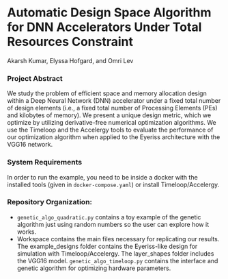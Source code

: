 # Automatic Design Space Algorithm for DNN Accelerators Under Total Resources Constraint
Akarsh Kumar, Elyssa Hofgard, and Omri Lev

### Project Abstract
We study the problem of efficient space and memory allocation design within a Deep Neural Network (DNN) accelerator under a fixed total number of design elements (i.e., a fixed total number of Processing Elements (PEs) and kilobytes of memory). We present a unique design metric, which we optimize by utilizing derivative-free numerical optimization algorithms. We use the Timeloop and the Accelergy tools to evaluate the performance of our optimization algorithm when applied to the Eyeriss architecture with the VGG16 network.

### System Requirements
In order to run the example, you need to be inside a docker with the installed tools (given in `docker-compose.yaml`) or install Timeloop/Accelergy. 

### Repository Organization:
- `genetic_algo_quadratic.py` contains a toy example of the genetic algorithm just using random numbers so the user can explore how it works.
- Workspace contains the main files necessary for replicating our results. The example_designs folder contains the Eyeriss-like design for simulation with Timeloop/Accelergy. The layer_shapes folder includes the VGG16 model. `genetic_algo_timeloop.py` contains the interface and genetic algorithm for optimizing hardware parameters.
